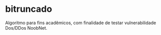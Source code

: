 # bitruncado
Algoritmo para fins acadêmicos, com finalidade de testar vulnerabilidade Dos/DDos NoobNet.
